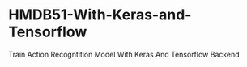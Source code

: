 # HMDB51-With-Keras-and-Tensorflow
Train Action Recogntition Model With Keras And Tensorflow Backend

